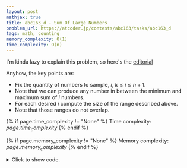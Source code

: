 ```yaml
---
layout: post
mathjax: true
title: abc163_d - Sum Of Large Numbers
problem_url: https://atcoder.jp/contests/abc163/tasks/abc163_d
tags: math, counting
memory_complexity: O(1)
time_complexity: O(n)
---
```


I'm kinda lazy to explain this problem, so here's the
[editorial](https://img.atcoder.jp/abc163/editorial.pdf)

Anyhow, the key points are:
- Fix the quantity of numbers to sample, $i$, $k \leq i \leq n + 1$.
- Note that we can produce any number in between the minimum and maximum sum
of $i$ numbers.
- For each desired $i$ compute the size of the range described above.
- Note that those ranges do not overlap.


{% if page.time_complexity != "None" %}
Time complexity: ${{ page.time_complexity }}$
{% endif %}

{% if page.memory_complexity != "None" %}
Memory complexity: ${{ page.memory_complexity }}$
{% endif %}

<details>
<summary>
<p style="display:inline">Click to show code.</p>
</summary>
```cpp
{% raw %}
using namespace std;
using ll = long long;
int const MOD = 1e9 + 7;
ll sq(ll n) { return (n * (n + 1)) / 2; }
int main(void)
{
    ios::sync_with_stdio(false), cin.tie(NULL);
    int n, k;
    cin >> n >> k;
    ll ans = 0;
    for (int i = k; i <= n + 1; ++i)
    {
        ans += sq(n) - sq(n - i) - sq(i - 1) + 1;
        ans %= MOD;
    }
    cout << ans << endl;
    return 0;
}

{% endraw %}
```
</details>

